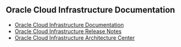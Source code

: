 ## Oracle Cloud Infrastructure Documentation  
* [Oracle Cloud Infrastructure Documentation](https://docs.oracle.com/en-us/iaas/Content/home.htm)
* [ Oracle Cloud Infrastructure Release Notes](https://docs.oracle.com/en-us/iaas/releasenotes/)
* [Oracle Cloud Infrastructure Architecture Center](https://www.oracle.com/cloud/architecture-center/?source=CSIpage0421)
